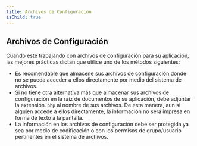 ```yaml
---
title: Archivos de Configuración
isChild: true
---
```


## Archivos de Configuración

Cuando esté trabajando con archivos de configuración para su aplicación, las mejores prácticas dictan que utilice uno de los métodos siguientes:

- Es recomendable que almacene sus archivos de configuración donde no se pueda acceder a ellos directamente por medio del sistema de archivos.
- Si no tiene otra alternativa más que almacenar sus archivos de configuración en la raíz de documentos de su aplicación, debe adjuntar la extensión`.php` al nombre de sus archivos. De esta manera, aun si alguien accede a ellos directamente, la información no será impresa en forma de texto a la pantalla.
- La información en los archivos de configuración debe ser protegida ya sea por medio de codificación o con los permisos de grupo/usuario pertinentes en el sistema de archivos.